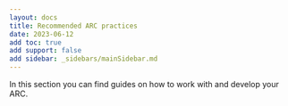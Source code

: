 ```yaml
---
layout: docs
title: Recommended ARC practices
date: 2023-06-12
add toc: true
add support: false
add sidebar: _sidebars/mainSidebar.md
---
```


In this section you can find guides on how to work with and develop your ARC. 